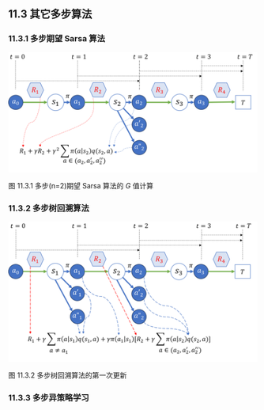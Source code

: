 
## 11.3 其它多步算法


### 11.3.1 多步期望 Sarsa 算法


<img src="./img/ESarsa2.png" width=650>

图 11.3.1 多步(n=2)期望 Sarsa 算法的 $G$ 值计算

### 11.3.2 多步树回溯算法


<img src="./img/TreeBackup2.png" width=650>

图 11.3.2 多步树回溯算法的第一次更新


### 11.3.3 多步异策略学习

